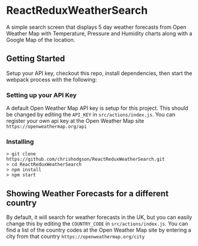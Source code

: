 # ReactReduxWeatherSearch

A simple search screen that displays 5 day weather forecasts from Open Weather Map with Temperature, Pressure and 
Humidity charts along with a Google Map of the location.

## Getting Started

Setup your API key, checkout this repo, install dependencies, then start the webpack process with the following:

### Setting up your API Key

A default Open Weather Map API key is setup for this project. This should be changed by editing the `API_KEY` in `src/actions/index.js`.
You can register your own api key at the Open Weather Map site `https://openweathermap.org/api` 

### Installing

```
> git clone https://github.com/chrishodgson/ReactReduxWeatherSearch.git
> cd ReactReduxWeatherSearch
> npm install
> npm start
```


## Showing Weather Forecasts for a different country

By default, it will search for weather forecasts in the UK, but you can easily change this by editing the `COUNTRY_CODE` in `src/actions/index.js`.
You can find a list of the country codes at the Open Weather Map site by entering a city from that country  `https://openweathermap.org/city` 
